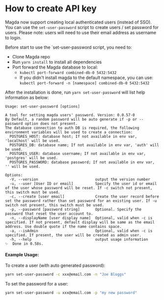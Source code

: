 # How to create API key

Magda now support creating local authenticated users (instead of SSO). You can use the `set-user-password` script to create users / set password for users. Please note: users will need to use their email address as username to login.

Before start to use the `set-user-password script, you need to:

-   Clone Magda repo
-   Run `yarn install` to install all dependencies
-   Port forward the Magda database to local:
    -   `kubectl port-forward combined-db-0 5432:5432`
    -   If you didn't install magda to the default namespace, you can use: `kubectl port-forward -n [namespace] combined-db-0 5432:5432`

After the installation is done, run `yarn set-user-password` will list help information as below:

```
Usage: set-user-password [options]

A tool for setting magda users' password. Version: 0.0.57-0
By Default, a random password will be auto generate if -p or --password option does not present.
The database connection to auth DB is required, the following environment variables will be used to create a connection:
  POSTGRES_HOST: database host; If not available in env var, 'localhost' will be used.
  POSTGRES_DB: database name; If not available in env var, 'auth' will be used.
  POSTGRES_USER: database username; If not available in env var, 'postgres' will be used.
  POSTGRES_PASSWORD: database password; If not available in env var, '' will be used.

Options:
  -V, --version                          output the version number
  -u, --user [User ID or email]          Specify the user id or email of the user whose password will be reset. If -c switch not present, this switch must be used.
  -c, --create [user email]              Create the user record before set the password rather than set password for an existing user. If -u switch not present, this switch must be used.
  -p, --password [password string]       Optional. Specify the password that reset the user account to.
  -n, --displayName [user display name]  Optional, valid when -c is specified. If not present, default display will be same as the email address. Use double quote if the name contains space.
  -a, --isAdmin                          Optional, valid when -c is specified. If present, the user will be created as admin user.
  -h, --help                             output usage information
✨  Done in 0.58s.
```

#### Example Usage:

To create a user (with auto generated password):

```bash
yarn set-user-password -c xxx@email.com -n "Joe Bloggs"
```

To set the password for a user:

```bash
yarn set-user-password -u xxx@email.com -p "my new password"
```

